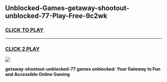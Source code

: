 
## Unblocked-Games-getaway-shootout-unblocked-77-Play-Free-9c2wk
<h3>
<a href="https://premium76.site?title=getaway-shootout-unblocked-77&ref=18A1">CLICK TO PLAY</a></h3>
<hr>

<h3>
<a href="https://premium76.site?title=getaway-shootout-unblocked-77&ref=18A1">CLICK 2 PLAY</a>
  
</h3>

<a href="https://premium76.site?title=getaway-shootout-unblocked-77&ref=18A1"><img src="https://clearcache.store/games.png"></a>


**getaway-shootout-unblocked-77 games unblocked: Your Gateway to Fun and Accessible Online Gaming**
